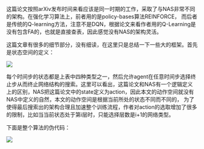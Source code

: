 这篇论文按照arXiv发布时间来看应该是同一时期的工作，采取了与NAS非常不同的架构。在强化学习算法上，前者用的是policy-bases算法REINFORCE，
而后者是传统的Q-learning方法，注意不是DQN，根据论文来看作者用的Q-Learning是没有包含FA的，也就是直接查表，因此感觉没有NAS的架构灵活。

这篇文章有很多的细节部分，没有细读，在这里只是总结一下一些大的框架。首先是状态空间的定义：

![](http://o7ie0tcjk.bkt.clouddn.com/ic34jwu9voavqy7l.jpg)

每个时间步的状态都是上表中四种类型之一，然后允许agent在任意时间步选择终止步从而终止网络结构的搜索。这里可以看出，这篇论文和NAS有一个逻辑定义
上的区别，NAS把这篇论文中的state定义为action，因此本文的动作空间就没有NAS中定义的自然，本文的动作空间是根据当前所处的状态不同而不同的，
为了使得最后搜索出的架构合理且加速整个训练流程，作者对action的选取增加了很多的限制，比如当当前状态处于第i层时，只能选择层数是i+1的网络类型。

下面是整个算法的伪代码：

![](http://o7ie0tcjk.bkt.clouddn.com/c3htk16c49w93ekk.jpg)
